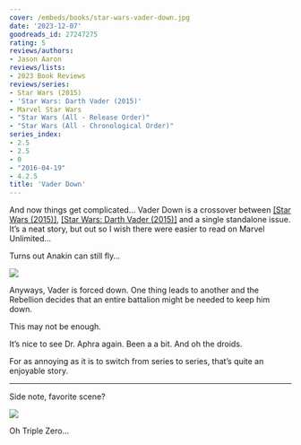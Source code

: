 ```yaml
---
cover: /embeds/books/star-wars-vader-down.jpg
date: '2023-12-07'
goodreads_id: 27247275
rating: 5
reviews/authors:
- Jason Aaron
reviews/lists:
- 2023 Book Reviews
reviews/series:
- Star Wars (2015)
- 'Star Wars: Darth Vader (2015)'
- Marvel Star Wars
- "Star Wars (All - Release Order)"
- "Star Wars (All - Chronological Order)"
series_index:
- 2.5
- 2.5
- 0
- "2016-04-19"
- 4.2.5
title: 'Vader Down'
---
```


And now things get complicated… Vader Down is a crossover between [[Star Wars (2015)]](), [[Star Wars: Darth Vader (2015)]]() and a single standalone issue. It’s a neat story, but out so I wish there were easier to read on Marvel Unlimited…

Turns out Anakin can still fly…

![](/embeds/books/attachments/star-wars-vader-down-textbundle-413633.png)

Anyways, Vader is forced down. One thing leads to another and the Rebellion decides that an entire battalion might be needed to keep him down. 

This may not be enough. 

It’s nice to see Dr. Aphra again. Been a a bit. And oh the droids. 

For as annoying as it is to switch from series to series, that’s quite an enjoyable story. 

<!--more-->

---

Side note, favorite scene?

![](/embeds/books/attachments/star-wars-vader-down-textbundle-528eb8.png)

Oh Triple Zero…
